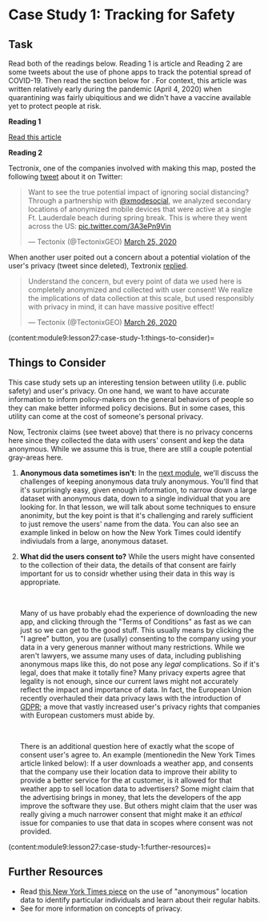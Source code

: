 # Case Study 1: Tracking for Safety

## Task

Read both of the readings below. Reading 1 is article and Reading 2 are some tweets about the use of phone apps to track the potential spread of COVID-19. Then read the section below for [](content:module9:lesson27:case-study-1:things-to-consider). For context, this article was written relatively early during the pandemic (April 4, 2020) when quarantining was fairly ubiquitious and we didn't have a vaccine available yet to protect people at risk.

**Reading 1**

[Read this article](https://www.cnn.com/2020/04/04/tech/location-tracking-florida-coronavirus/index.html)

**Reading 2**

Tectronix, one of the companies involved with making this map, posted the following [tweet](https://twitter.com/tectonixgeo/status/1242628347034767361?lang=en) about it on Twitter:

<blockquote class="twitter-tweet"><p lang="en" dir="ltr">Want to see the true potential impact of ignoring social distancing? Through a partnership with <a href="https://twitter.com/xmodesocial?ref_src=twsrc%5Etfw">@xmodesocial</a>, we analyzed secondary locations of anonymized mobile devices that were active at a single Ft. Lauderdale beach during spring break. This is where they went across the US: <a href="https://t.co/3A3ePn9Vin">pic.twitter.com/3A3ePn9Vin</a></p>&mdash; Tectonix (@TectonixGEO) <a data-dnt="true" href="https://twitter.com/TectonixGEO/status/1242628347034767361?ref_src=twsrc%5Etfw">March 25, 2020</a></blockquote> <script async src="https://platform.twitter.com/widgets.js" charset="utf-8"></script>

When another user poited out a concern about a potential violation of the user's privacy (tweet since deleted), Textronix [replied](https://mobile.twitter.com/TectonixGEO/status/1243004792932368385).

<blockquote class="twitter-tweet"><p lang="en" dir="ltr">Understand the concern, but every point of data we used here is completely anonymized and collected with user consent! We realize the implications of data collection at this scale, but used responsibly with privacy in mind, it can have massive positive effect!</p>&mdash; Tectonix (@TectonixGEO) <a data-dnt="true" href="https://twitter.com/TectonixGEO/status/1243004792932368385?ref_src=twsrc%5Etfw">March 26, 2020</a></blockquote> <script async src="https://platform.twitter.com/widgets.js" charset="utf-8"></script>

(content:module9:lesson27:case-study-1:things-to-consider)=

## Things to Consider

This case study sets up an interesting tension between utility (i.e. public safety) and user's privacy. On one hand, we want to have accurate information to inform policy-makers on the general behaviors of people so they can make better informed policy decisions. But in some cases, this utility can come at the cost of someone's personal privacy.

Now, Tectronix claims (see tweet above) that there is no privacy concerns here since they collected the data with users' consent and kep the data anonymous. While we assume this is true, there are still a couple potential gray-areas here.

1. **Anonymous data sometimes isn't**: In the [next module](/module-10-beyond-163/lesson-29-privacy/index), we'll discuss the challenges of keeping anonymous data truly anonymous. You'll find that it's surprisingly easy, given enough information, to narrow down a large dataset with anonymous data, down to a single individual that you are looking for. In that lesson, we will talk about some techniques to ensure anonimity, but the key point is that it's challenging and rarely sufficient to just remove the users' name from the data. You can also see an example linked in [](content:module9:lesson27:case-study-1:further-resources) below on how the New York Times could identify indiviudals from a large, anonymous dataset.
2. **What did the users consent to?** While the users might have consented to the collection of their data, the details of that consent are fairly important for us to considr whether using their data in this way is appropriate.

   <br />

   Many of us have probably ehad the experience of downloading the new app, and clicking through the "Terms of Conditions" as fast as we can just so we can get to the good stuff. This usually means by clicking the "I agree" button, you are (usally) consenting to the company using your data in a very generous manner without many restrictions. While we aren't lawyers, we assume many uses of data, including publishing anonymous maps like this, do not pose any _legal_ complications. So if it's legal, does that make it totally fine? Many privacy experts agree that legality is not enough, since our current laws might not accurately reflect the impact and importance of data. In fact, the European Union recently overhauled their data privacy laws with the introduction of [GDPR](https://gdpr-info.eu/); a move that vastly increased user's privacy rights that companies with European customers must abide by.

   <br />

   There is an additional question here of exactly what the scope of consent user's agree to. An example (mentionedin the New York Times article linked below): If a user downloads a weather app, and consents that the company use their location data to improve their ability to provide a better service for the at customer, is it allowed for that weather app to sell location data to advertisers? Some might claim that the advertising brings in money, that lets the developers of the app improve the software they use. But others might claim that the user was really giving a much narrower consent that might make it an _ethical_ issue for companies to use that data in scopes where consent was not provided.

(content:module9:lesson27:case-study-1:further-resources)=

## Further Resources

- Read [this New York Times piece](https://www.nytimes.com/interactive/2018/12/10/business/location-data-privacy-apps.html) on the use of "anonymous" location data to identify particular individuals and learn about their regular habits.
- See [](/module-10-beyond-163/lesson-29-privacy/index) for more information on concepts of privacy.
